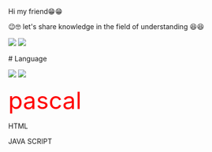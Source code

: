 <p>Hi my friend😁😁</p>
<p>😉🤓 let's share knowledge in the field of understanding 😆😆</p>
<p>
<img src="https://media0.giphy.com/media/WUTywPPYZpdDChyBaZ/giphy.gif?cid=82a1493bgcbuq9qfkkbka8oxfglv3qi8hbxlgh8qb3dmza3l&rid=giphy.gif&ct=g">
 <img src="https://img.shields.io/badge/OS-Linux-blue?&logo=linux" /></p>
# Language
<p>
<img src="https://www.educative.io/static/favicons/faviconV2.png"></img>
<img src="https://www.python.org/static/favicon.ico">
</p>
<p><font color="#ff0000" size="18">pascal</font></p>
<p>HTML</p>
<p>JAVA SCRIPT</p>

